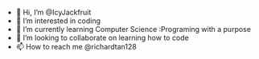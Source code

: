 - 👋 Hi, I’m @IcyJackfruit
- 👀 I’m interested in coding
- 🌱 I’m currently learning Computer Science :Programing with a purpose
- 💞️ I’m looking to collaborate on learning how to code
- 📫 How to reach me @richardtan128

<!---
IcyJackfruit/IcyJackfruit is a ✨ special ✨ repository because its `README.md` (this file) appears on your GitHub profile.
You can click the Preview link to take a look at your changes.
--->
